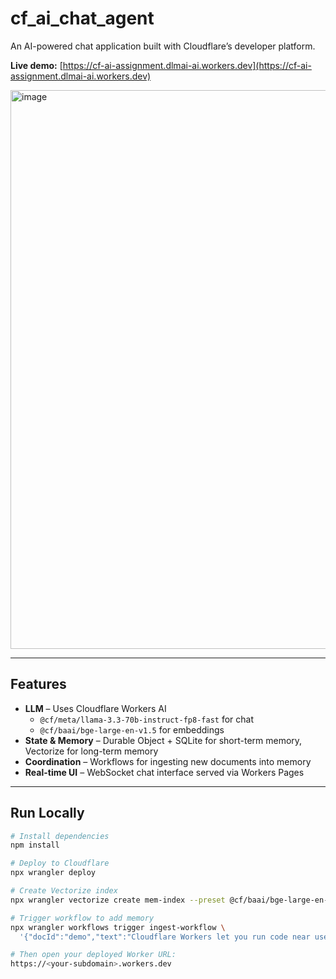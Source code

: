 # cf_ai_chat_agent

An AI-powered chat application built with Cloudflare’s developer platform.

**Live demo:** [https://cf-ai-assignment.dlmai-ai.workers.dev](https://cf-ai-assignment.dlmai-ai.workers.dev)

<img width="938" height="894" alt="image" src="https://github.com/user-attachments/assets/b10a8477-bc56-4b22-94ca-1518612938e4" />

---

## Features
- **LLM** – Uses Cloudflare Workers AI  
  - `@cf/meta/llama-3.3-70b-instruct-fp8-fast` for chat  
  - `@cf/baai/bge-large-en-v1.5` for embeddings
- **State & Memory** – Durable Object + SQLite for short-term memory, Vectorize for long-term memory
- **Coordination** – Workflows for ingesting new documents into memory
- **Real-time UI** – WebSocket chat interface served via Workers Pages

---

## Run Locally

```bash
# Install dependencies
npm install

# Deploy to Cloudflare
npx wrangler deploy

# Create Vectorize index
npx wrangler vectorize create mem-index --preset @cf/baai/bge-large-en-v1.5

# Trigger workflow to add memory
npx wrangler workflows trigger ingest-workflow \
  '{"docId":"demo","text":"Cloudflare Workers let you run code near users."}'

# Then open your deployed Worker URL:
https://<your-subdomain>.workers.dev
